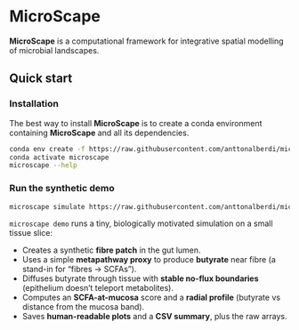 # MicroScape

**MicroScape** is a computational framework for integrative spatial modelling of microbial landscapes.

## Quick start

### Installation

The best way to install **MicroScape** is to create a conda environment containing **MicroScape** and all its dependencies.

```bash
conda env create -f https://raw.githubusercontent.com/anttonalberdi/microscape/refs/heads/main/envs/microscape.yaml
conda activate microscape
microscape --help
```

### Run the synthetic demo

```bash
microscape simulate https://raw.githubusercontent.com/anttonalberdi/microscape/refs/heads/main/examples/demo_graph/graph_demo.yml
```

`microscape demo` runs a tiny, biologically motivated simulation on a small tissue slice:

- Creates a synthetic **fibre patch** in the gut lumen.
- Uses a simple **metapathway proxy** to produce **butyrate** near fibre (a stand-in for “fibres → SCFAs”).
- Diffuses butyrate through tissue with **stable no-flux boundaries** (epithelium doesn’t teleport metabolites).
- Computes an **SCFA-at-mucosa** score and a **radial profile** (butyrate vs distance from the mucosa band).
- Saves **human-readable plots** and a **CSV summary**, plus the raw arrays.

